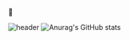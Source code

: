 
👀
<!---
jeunbi95/jeunbi95 is a ✨ special ✨ repository because its `README.md` (this file) appears on your GitHub profile.
You can click the Preview link to take a look at your changes.
--->

![header](https://capsule-render.vercel.app/api?type=waving&color=gradient&height=200&text=Eunbi_Jang&fontAlign=70&fontAlignY=40&animation=twinkling)
![Anurag's GitHub stats](https://github-readme-stats.vercel.app/api?username=jeunbi95&&show_icons=true&theme=radical)
